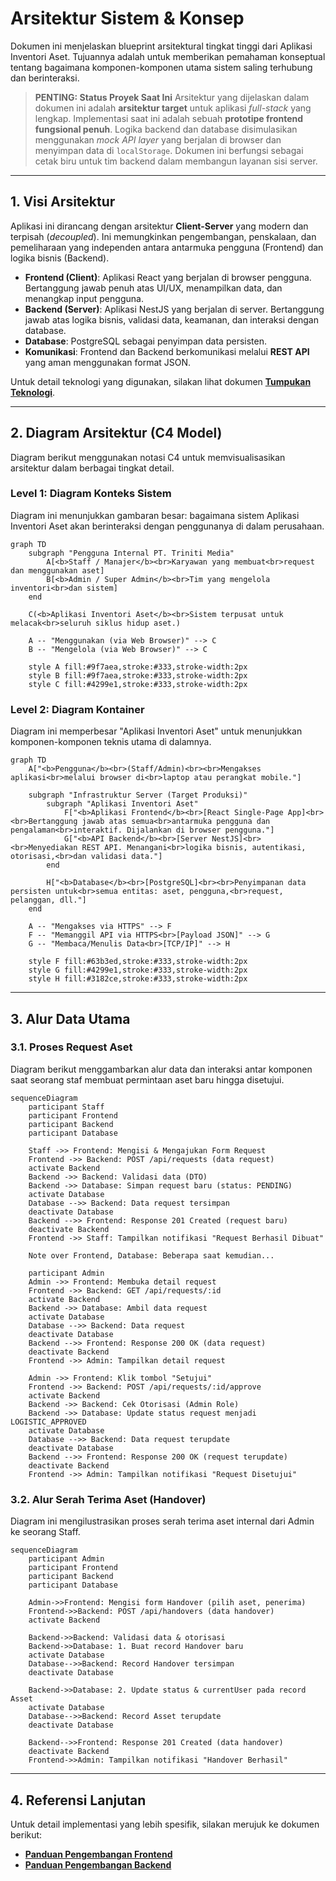 # Arsitektur Sistem & Konsep

Dokumen ini menjelaskan blueprint arsitektural tingkat tinggi dari Aplikasi Inventori Aset. Tujuannya adalah untuk memberikan pemahaman konseptual tentang bagaimana komponen-komponen utama sistem saling terhubung dan berinteraksi.

> **PENTING: Status Proyek Saat Ini**
> Arsitektur yang dijelaskan dalam dokumen ini adalah **arsitektur target** untuk aplikasi *full-stack* yang lengkap. Implementasi saat ini adalah sebuah **prototipe frontend fungsional penuh**. Logika backend dan database disimulasikan menggunakan *mock API layer* yang berjalan di browser dan menyimpan data di `localStorage`. Dokumen ini berfungsi sebagai cetak biru untuk tim backend dalam membangun layanan sisi server.

---

## 1. Visi Arsitektur

Aplikasi ini dirancang dengan arsitektur **Client-Server** yang modern dan terpisah (_decoupled_). Ini memungkinkan pengembangan, penskalaan, dan pemeliharaan yang independen antara antarmuka pengguna (Frontend) dan logika bisnis (Backend).

-   **Frontend (Client)**: Aplikasi React yang berjalan di browser pengguna. Bertanggung jawab penuh atas UI/UX, menampilkan data, dan menangkap input pengguna.
-   **Backend (Server)**: Aplikasi NestJS yang berjalan di server. Bertanggung jawab atas logika bisnis, validasi data, keamanan, dan interaksi dengan database.
-   **Database**: PostgreSQL sebagai penyimpan data persisten.
-   **Komunikasi**: Frontend dan Backend berkomunikasi melalui **REST API** yang aman menggunakan format JSON.

Untuk detail teknologi yang digunakan, silakan lihat dokumen [**Tumpukan Teknologi**](./TECHNOLOGY_STACK.md).

---

## 2. Diagram Arsitektur (C4 Model)

Diagram berikut menggunakan notasi C4 untuk memvisualisasikan arsitektur dalam berbagai tingkat detail.

### Level 1: Diagram Konteks Sistem

Diagram ini menunjukkan gambaran besar: bagaimana sistem Aplikasi Inventori Aset akan berinteraksi dengan penggunanya di dalam perusahaan.

```mermaid
graph TD
    subgraph "Pengguna Internal PT. Triniti Media"
        A[<b>Staff / Manajer</b><br>Karyawan yang membuat<br>request dan menggunakan aset]
        B[<b>Admin / Super Admin</b><br>Tim yang mengelola inventori<br>dan sistem]
    end

    C(<b>Aplikasi Inventori Aset</b><br>Sistem terpusat untuk melacak<br>seluruh siklus hidup aset.)

    A -- "Menggunakan (via Web Browser)" --> C
    B -- "Mengelola (via Web Browser)" --> C
    
    style A fill:#9f7aea,stroke:#333,stroke-width:2px
    style B fill:#9f7aea,stroke:#333,stroke-width:2px
    style C fill:#4299e1,stroke:#333,stroke-width:2px
```

### Level 2: Diagram Kontainer

Diagram ini memperbesar "Aplikasi Inventori Aset" untuk menunjukkan komponen-komponen teknis utama di dalamnya.

```mermaid
graph TD
    A["<b>Pengguna</b><br>(Staff/Admin)<br><br>Mengakses aplikasi<br>melalui browser di<br>laptop atau perangkat mobile."]

    subgraph "Infrastruktur Server (Target Produksi)"
        subgraph "Aplikasi Inventori Aset"
            F["<b>Aplikasi Frontend</b><br>[React Single-Page App]<br><br>Bertanggung jawab atas semua<br>antarmuka pengguna dan pengalaman<br>interaktif. Dijalankan di browser pengguna."]
            G["<b>API Backend</b><br>[Server NestJS]<br><br>Menyediakan REST API. Menangani<br>logika bisnis, autentikasi, otorisasi,<br>dan validasi data."]
        end
        
        H["<b>Database</b><br>[PostgreSQL]<br><br>Penyimpanan data persisten untuk<br>semua entitas: aset, pengguna,<br>request, pelanggan, dll."]
    end

    A -- "Mengakses via HTTPS" --> F
    F -- "Memanggil API via HTTPS<br>[Payload JSON]" --> G
    G -- "Membaca/Menulis Data<br>[TCP/IP]" --> H

    style F fill:#63b3ed,stroke:#333,stroke-width:2px
    style G fill:#4299e1,stroke:#333,stroke-width:2px
    style H fill:#3182ce,stroke:#333,stroke-width:2px
```

---

## 3. Alur Data Utama

### 3.1. Proses Request Aset

Diagram berikut menggambarkan alur data dan interaksi antar komponen saat seorang staf membuat permintaan aset baru hingga disetujui.

```mermaid
sequenceDiagram
    participant Staff
    participant Frontend
    participant Backend
    participant Database

    Staff ->> Frontend: Mengisi & Mengajukan Form Request
    Frontend ->> Backend: POST /api/requests (data request)
    activate Backend
    Backend ->> Backend: Validasi data (DTO)
    Backend ->> Database: Simpan request baru (status: PENDING)
    activate Database
    Database -->> Backend: Data request tersimpan
    deactivate Database
    Backend -->> Frontend: Response 201 Created (request baru)
    deactivate Backend
    Frontend ->> Staff: Tampilkan notifikasi "Request Berhasil Dibuat"

    Note over Frontend, Database: Beberapa saat kemudian...

    participant Admin
    Admin ->> Frontend: Membuka detail request
    Frontend ->> Backend: GET /api/requests/:id
    activate Backend
    Backend ->> Database: Ambil data request
    activate Database
    Database -->> Backend: Data request
    deactivate Database
    Backend -->> Frontend: Response 200 OK (data request)
    deactivate Backend
    Frontend ->> Admin: Tampilkan detail request

    Admin ->> Frontend: Klik tombol "Setujui"
    Frontend ->> Backend: POST /api/requests/:id/approve
    activate Backend
    Backend ->> Backend: Cek Otorisasi (Admin Role)
    Backend ->> Database: Update status request menjadi LOGISTIC_APPROVED
    activate Database
    Database -->> Backend: Data request terupdate
    deactivate Database
    Backend -->> Frontend: Response 200 OK (request terupdate)
    deactivate Backend
    Frontend ->> Admin: Tampilkan notifikasi "Request Disetujui"
```

### 3.2. Alur Serah Terima Aset (Handover)

Diagram ini mengilustrasikan proses serah terima aset internal dari Admin ke seorang Staff.

```mermaid
sequenceDiagram
    participant Admin
    participant Frontend
    participant Backend
    participant Database

    Admin->>Frontend: Mengisi form Handover (pilih aset, penerima)
    Frontend->>Backend: POST /api/handovers (data handover)
    activate Backend

    Backend->>Backend: Validasi data & otorisasi
    Backend->>Database: 1. Buat record Handover baru
    activate Database
    Database-->>Backend: Record Handover tersimpan
    deactivate Database

    Backend->>Database: 2. Update status & currentUser pada record Asset
    activate Database
    Database-->>Backend: Record Asset terupdate
    deactivate Database

    Backend-->>Frontend: Response 201 Created (data handover)
    deactivate Backend
    Frontend->>Admin: Tampilkan notifikasi "Handover Berhasil"
```

---

## 4. Referensi Lanjutan

Untuk detail implementasi yang lebih spesifik, silakan merujuk ke dokumen berikut:

-   [**Panduan Pengembangan Frontend**](../02_DEVELOPMENT_GUIDES/FRONTEND_GUIDE.md)
-   [**Panduan Pengembangan Backend**](../02_DEVELOPMENT_GUIDES/BACKEND_GUIDE.md)